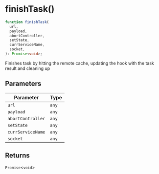 # finishTask()

```ts
function finishTask(
  url,
  payload,
  abortController,
  setState,
  currServiceName,
  socket,
): Promise<void>;
```

Finishes task by hitting the remote cache, updating the hook with the task result and cleaning up

## Parameters

| Parameter         | Type  |
| ----------------- | ----- |
| `url`             | `any` |
| `payload`         | `any` |
| `abortController` | `any` |
| `setState`        | `any` |
| `currServiceName` | `any` |
| `socket`          | `any` |

## Returns

`Promise`\<`void`\>
